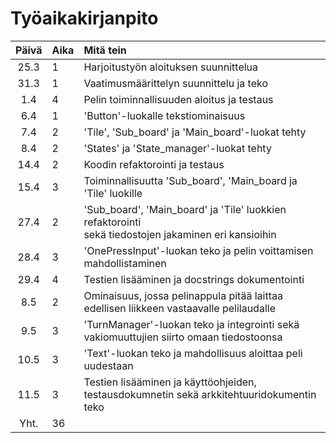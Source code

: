 # Työaikakirjanpito

| Päivä | Aika | Mitä tein  |
| :----:|:-----| :-----|
| 25.3 | 1 | Harjoitustyön aloituksen suunnittelua |
| 31.3 | 1 | Vaatimusmäärittelyn suunnittelu ja teko |
| 1.4 | 4 | Pelin toiminnallisuuden aloitus ja testaus |
| 6.4 | 1 | 'Button'-luokalle tekstiominaisuus |
| 7.4 | 2 | 'Tile', 'Sub_board' ja 'Main_board'-luokat tehty |
| 8.4 | 2 | 'States' ja 'State_manager'-luokat tehty |
| 14.4 | 2 | Koodin refaktorointi ja testaus |
| 15.4 | 3 | Toiminnallisuutta 'Sub_board', 'Main_board ja 'Tile' luokille |
| 27.4 | 2 | 'Sub_board', 'Main_board' ja 'Tile' luokkien refaktorointi <br> sekä tiedostojen jakaminen eri kansioihin |
| 28.4 | 3 | 'OnePressInput'-luokan teko ja pelin voittamisen mahdollistaminen |
| 29.4 | 4 | Testien lisääminen ja docstrings dokumentointi |
| 8.5 | 2 | Ominaisuus, jossa pelinappula pitää laittaa edellisen liikkeen vastaavalle pelilaudalle |
| 9.5 | 3 | 'TurnManager'-luokan teko ja integrointi sekä vakiomuuttujien siirto omaan tiedostoonsa |
| 10.5 | 3 | 'Text'-luokan teko ja mahdollisuus aloittaa peli uudestaan |
| 11.5 | 3 | Testien lisääminen ja käyttöohjeiden, testausdokumnetin sekä arkkitehtuuridokumentin teko |
| Yht. | 36 |